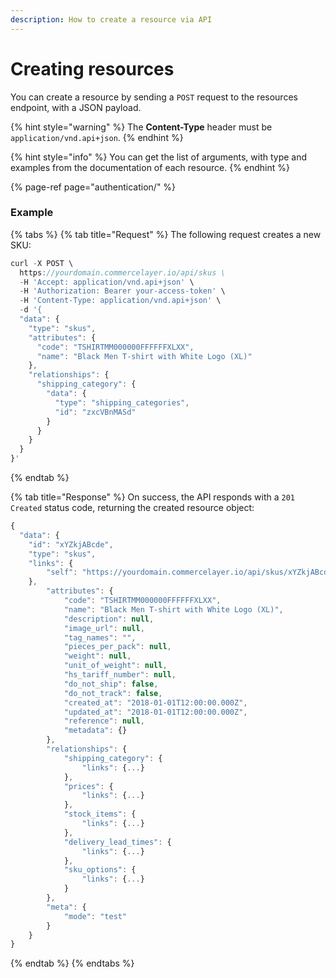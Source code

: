 ```yaml
---
description: How to create a resource via API
---
```


# Creating resources

You can create a resource by sending a `POST` request to the resources endpoint, with a JSON payload.

{% hint style="warning" %}
The **Content-Type** header must be `application/vnd.api+json`.
{% endhint %}

{% hint style="info" %}
You can get the list of arguments, with type and examples from the documentation of each resource.
{% endhint %}

{% page-ref page="authentication/" %}

### Example

{% tabs %}
{% tab title="Request" %}
The following request creates a new SKU:

```javascript
curl -X POST \
  https://yourdomain.commercelayer.io/api/skus \
  -H 'Accept: application/vnd.api+json' \
  -H 'Authorization: Bearer your-access-token' \
  -H 'Content-Type: application/vnd.api+json' \
  -d '{
  "data": {
    "type": "skus",
    "attributes": {
      "code": "TSHIRTMM000000FFFFFFXLXX",
      "name": "Black Men T-shirt with White Logo (XL)"
    },
    "relationships": {
      "shipping_category": {
        "data": {
          "type": "shipping_categories",
          "id": "zxcVBnMASd"
        }
      }
    }
  }
}'
```
{% endtab %}

{% tab title="Response" %}
On success, the API responds with a `201 Created` status code, returning the created resource object:

```javascript
{
  "data": {
    "id": "xYZkjABcde",
    "type": "skus",
    "links": {
        "self": "https://yourdomain.commercelayer.io/api/skus/xYZkjABcde"
    },
        "attributes": {
            "code": "TSHIRTMM000000FFFFFFXLXX",
            "name": "Black Men T-shirt with White Logo (XL)",
            "description": null,
            "image_url": null,
            "tag_names": "",
            "pieces_per_pack": null,
            "weight": null,
            "unit_of_weight": null,
            "hs_tariff_number": null,
            "do_not_ship": false,
            "do_not_track": false,
            "created_at": "2018-01-01T12:00:00.000Z",
            "updated_at": "2018-01-01T12:00:00.000Z",
            "reference": null,
            "metadata": {}
        },
        "relationships": {
            "shipping_category": {
                "links": {...}
            },
            "prices": {
                "links": {...}
            },
            "stock_items": {
                "links": {...}
            },
            "delivery_lead_times": {
                "links": {...}
            },
            "sku_options": {
                "links": {...}
            }
        },
        "meta": {
            "mode": "test"
        }
    }
}
```
{% endtab %}
{% endtabs %}

